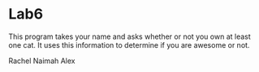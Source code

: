 # Lab6
This program takes your name and asks whether or not you own at least one cat. It uses this information to determine if you are awesome or not.

Rachel 
Naimah
Alex
